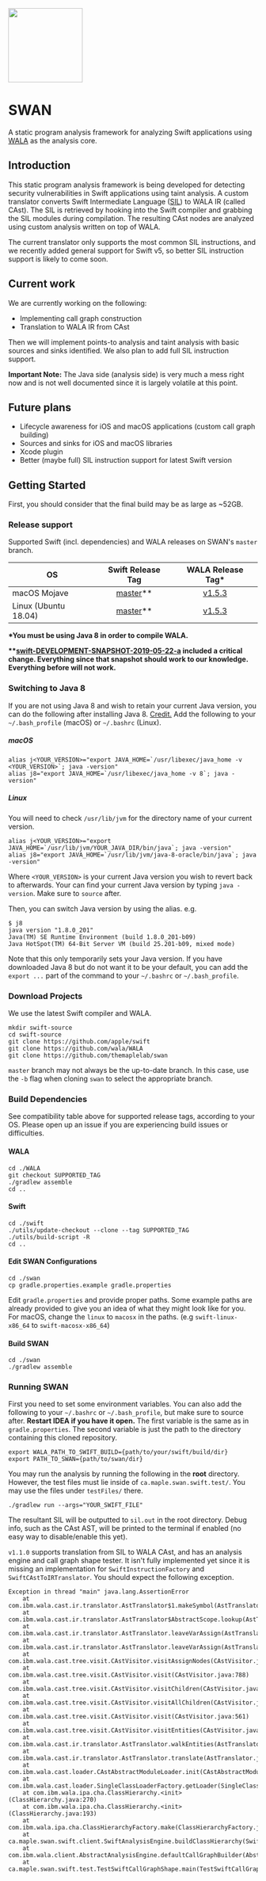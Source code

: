 
<img src="https://karimali.ca/resources/images/projects/swan.png" width="150">

# SWAN
A static program analysis framework for analyzing Swift applications using [WALA](https://github.com/wala/WALA) as the analysis core. 

## Introduction

This static program analysis framework is being developed for detecting security vulnerabilities in Swift applications using taint analysis. A custom translator converts Swift Intermediate Language ([SIL](https://github.com/apple/swift/blob/master/docs/SIL.rst)) to WALA IR (called CAst). The SIL is retrieved by hooking into the Swift compiler and grabbing the SIL modules during compilation. The resulting CAst nodes are analyzed using custom analysis written on top of WALA.

The current translator only supports the most common SIL instructions, and we recently added general support for Swift v5, so better SIL instruction support is likely to come soon.

## Current work
We are currently working on the following:
- Implementing call graph construction
- Translation to WALA IR from CAst

Then we will implement points-to analysis and taint analysis with basic sources and sinks identified. We also plan to add full SIL instruction support.

**Important Note:** The Java side (analysis side) is very much a mess right now and is not well documented since it is largely volatile at this point.

## Future plans
- Lifecycle awareness for iOS and macOS applications (custom call graph building)
- Sources and sinks for iOS and macOS libraries
- Xcode plugin
- Better (maybe full) SIL instruction support for latest Swift version

## Getting Started

First, you should consider that the final build may be as large as ~52GB.

### Release support
Supported Swift (incl. dependencies) and WALA releases on SWAN's `master` branch.


| OS | Swift Release Tag | WALA Release Tag* | 
| -----------|:-------:|:-----:|
| macOS Mojave | [master](https://github.com/apple/swift/tree/master)** | [v1.5.3](https://github.com/wala/WALA/releases/tag/v1.5.3) |
| Linux (Ubuntu 18.04) | [master](https://github.com/apple/swift/tree/master)** | [v1.5.3](https://github.com/wala/WALA/releases/tag/v1.5.3) |

**\*You must be using Java 8 in order to compile WALA.**

**\*\*[swift-DEVELOPMENT-SNAPSHOT-2019-05-22-a](https://github.com/apple/swift/releases/tag/swift-DEVELOPMENT-SNAPSHOT-2019-05-22-a) included a critical change. Everything since that snapshot should work to our knowledge. Everything before will not work.**

### Switching to Java 8

If you are not using Java 8 and wish to retain your current Java version, you can do the following after installing Java 8. [Credit.](https://stackoverflow.com/a/40754792)
Add the following to your `~/.bash_profile` (macOS) or `~/.bashrc` (Linux).
##### macOS
```
alias j<YOUR_VERSION>="export JAVA_HOME=`/usr/libexec/java_home -v <YOUR_VERSION>`; java -version"
alias j8="export JAVA_HOME=`/usr/libexec/java_home -v 8`; java -version"
```
##### Linux
You will need to check `/usr/lib/jvm` for the directory name of your current version. 
```
alias j<YOUR_VERSION>="export JAVA_HOME=`/usr/lib/jvm/YOUR_JAVA_DIR/bin/java`; java -version"
alias j8="export JAVA_HOME=`/usr/lib/jvm/java-8-oracle/bin/java`; java -version"
```
Where `<YOUR_VERSION>` is your current Java version you wish to revert back to afterwards. Your can find your current Java version by typing `java -version`. Make sure to `source` after.

Then, you can switch Java version by using the alias. e.g.
```
$ j8
java version "1.8.0_201"
Java(TM) SE Runtime Environment (build 1.8.0_201-b09)
Java HotSpot(TM) 64-Bit Server VM (build 25.201-b09, mixed mode)
```

Note that this only temporarily sets your Java version. If you have downloaded Java 8 but do not want it to be your default, you can add the `export ...` part of the command to your `~/.bashrc` or `~/.bash_profile`.

### Download Projects

We use the latest Swift compiler and WALA.
```
mkdir swift-source
cd swift-source
git clone https://github.com/apple/swift
git clone https://github.com/wala/WALA
git clone https://github.com/themaplelab/swan
```
`master` branch may not always be the up-to-date branch. In this case, use the `-b` flag when cloning `swan` to select the appropriate branch.

### Build Dependencies
See compatibility table above for supported release tags, according to your OS. Please open up an issue if you are experiencing build issues or difficulties.

#### WALA

```
cd ./WALA
git checkout SUPPORTED_TAG
./gradlew assemble
cd ..
```

#### Swift

```
cd ./swift
./utils/update-checkout --clone --tag SUPPORTED_TAG
./utils/build-script -R
cd ..
```

#### Edit SWAN Configurations

```
cd ./swan
cp gradle.properties.example gradle.properties
```

Edit `gradle.properties` and provide proper paths. Some example paths are already provided to give you an idea of what they might look like for you. For macOS, change the `linux` to `macosx` in the paths. (e.g `swift-linux-x86_64` to `swift-macosx-x86_64`)


#### Build SWAN

```
cd ./swan
./gradlew assemble
```

### Running SWAN

First you need to set some environment variables. You can also add the following to your `~/.bashrc` or `~/.bash_profile`, but make sure to source after. **Restart IDEA if you have it open.** The first variable is the same as in `gradle.properties`. The second variable is just the path to the directory containing this cloned repository.

```
export WALA_PATH_TO_SWIFT_BUILD={path/to/your/swift/build/dir}
export PATH_TO_SWAN={path/to/swan/dir}
```

You may run the analysis by running the following in the **root** directory. However, the test files must lie inside of `ca.maple.swan.swift.test/`. You may use the files under `testFiles/` there.
```
./gradlew run --args="YOUR_SWIFT_FILE"
```

The resultant SIL will be outputted to `sil.out` in the root directory. Debug info, such as the CAst AST, will be printed to the terminal if enabled (no easy way to disable/enable this yet).

`v1.1.0` supports translation from SIL to WALA CAst, and has an analysis engine and call graph shape tester. It isn't fully implemented yet since it is missing an implementation for `SwiftInstructionFactory` and `SwiftCAstToIRTranslator`. You should expect the following exception. 
```
Exception in thread "main" java.lang.AssertionError
	at com.ibm.wala.cast.ir.translator.AstTranslator$1.makeSymbol(AstTranslator.java:1913)
	at com.ibm.wala.cast.ir.translator.AstTranslator$AbstractScope.lookup(AstTranslator.java:1835)
	at com.ibm.wala.cast.ir.translator.AstTranslator.leaveVarAssign(AstTranslator.java:4610)
	at com.ibm.wala.cast.ir.translator.AstTranslator.leaveVarAssign(AstTranslator.java:109)
	at com.ibm.wala.cast.tree.visit.CAstVisitor.visitAssignNodes(CAstVisitor.java:1065)
	at com.ibm.wala.cast.tree.visit.CAstVisitor.visit(CAstVisitor.java:788)
	at com.ibm.wala.cast.tree.visit.CAstVisitor.visitChildren(CAstVisitor.java:488)
	at com.ibm.wala.cast.tree.visit.CAstVisitor.visitAllChildren(CAstVisitor.java:497)
	at com.ibm.wala.cast.tree.visit.CAstVisitor.visit(CAstVisitor.java:561)
	at com.ibm.wala.cast.tree.visit.CAstVisitor.visitEntities(CAstVisitor.java:240)
	at com.ibm.wala.cast.ir.translator.AstTranslator.walkEntities(AstTranslator.java:5274)
	at com.ibm.wala.cast.ir.translator.AstTranslator.translate(AstTranslator.java:5424)
	at com.ibm.wala.cast.loader.CAstAbstractModuleLoader.init(CAstAbstractModuleLoader.java:117)
	at com.ibm.wala.cast.loader.SingleClassLoaderFactory.getLoader(SingleClassLoaderFactory.java:39)
	at com.ibm.wala.ipa.cha.ClassHierarchy.<init>(ClassHierarchy.java:270)
	at com.ibm.wala.ipa.cha.ClassHierarchy.<init>(ClassHierarchy.java:193)
	at com.ibm.wala.ipa.cha.ClassHierarchyFactory.make(ClassHierarchyFactory.java:124)
	at ca.maple.swan.swift.client.SwiftAnalysisEngine.buildClassHierarchy(SwiftAnalysisEngine.java:68)
	at com.ibm.wala.client.AbstractAnalysisEngine.defaultCallGraphBuilder(AbstractAnalysisEngine.java:279)
	at ca.maple.swan.swift.test.TestSwiftCallGraphShape.main(TestSwiftCallGraphShape.java:100)
```
